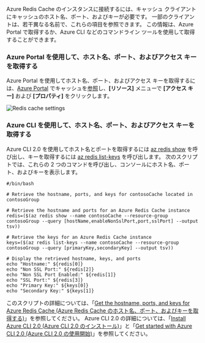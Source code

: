 Azure Redis Cache のインスタンスに接続するには、キャッシュ クライアントにキャッシュのホスト名、ポート、およびキーが必要です。 一部のクライアントは、若干異なる名前で、これらの項目を参照できます。 この情報は、Azure Portal で取得するか、Azure CLI などのコマンドライン ツールを使用して取得することができます。

### <a name="retrieve-host-name-ports-and-access-keys-using-the-azure-portal"></a>Azure Portal を使用して、ホスト名、ポート、およびアクセス キーを取得する
Azure Portal を使用してホスト名、ポート、およびアクセス キーを取得するには、[Azure Portal](https://portal.azure.com) でキャッシュを[参照](../articles/redis-cache/cache-configure.md#configure-redis-cache-settings)し、**[リソース]** メニューで **[アクセス キー]** および **[プロパティ]** をクリックします。 

![Redis cache settings](media/redis-cache-access-keys/redis-cache-hostname-ports-keys.png)

### <a name="retrieve-host-name-ports-and-access-keys-using-azure-cli"></a>Azure CLI を使用して、ホスト名、ポート、およびアクセス キーを取得する
Azure CLI 2.0 を使用してホスト名とポートを取得するには [az redis show](https://docs.microsoft.com/cli/azure/redis#az_redis_show) を呼び出し、キーを取得するには [az redis list-keys](https://docs.microsoft.com/cli/azure/redis#az_redis_list_keys) を呼び出します。 次のスクリプトでは、これらの 2 つのコマンドを呼び出し、コンソールにホスト名、ポート、およびキーを表示します。

```azurecli
#/bin/bash

# Retrieve the hostname, ports, and keys for contosoCache located in contosoGroup

# Retrieve the hostname and ports for an Azure Redis Cache instance
redis=($(az redis show --name contosoCache --resource-group contosoGroup --query [hostName,enableNonSslPort,port,sslPort] --output tsv))

# Retrieve the keys for an Azure Redis Cache instance
keys=($(az redis list-keys --name contosoCache --resource-group contosoGroup --query [primaryKey,secondaryKey] --output tsv))

# Display the retrieved hostname, keys, and ports
echo "Hostname:" ${redis[0]}
echo "Non SSL Port:" ${redis[2]}
echo "Non SSL Port Enabled:" ${redis[1]}
echo "SSL Port:" ${redis[3]}
echo "Primary Key:" ${keys[0]}
echo "Secondary Key:" ${keys[1]}
```

このスクリプトの詳細については、「[Get the hostname, ports, and keys for Azure Redis Cache (Azure Redis Cache のホスト名、ポート、およびキーを取得する)](../articles/redis-cache/scripts/cache-keys-ports.md)」を参照してください。 Azure CLI 2.0 の詳細については、「[Install Azure CLI 2.0 (Azure CLI 2.0 のインストール)](https://docs.microsoft.com/cli/azure/install-azure-cli)」と「[Get started with Azure CLI 2.0 (Azure CLI 2.0 の使用開始)](https://docs.microsoft.com/cli/azure/get-started-with-azure-cli)」を参照してください。
